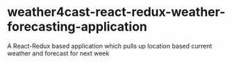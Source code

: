 # weather4cast-react-redux-weather-forecasting-application
A React-Redux based application which pulls up location based current weather and forecast for next week
